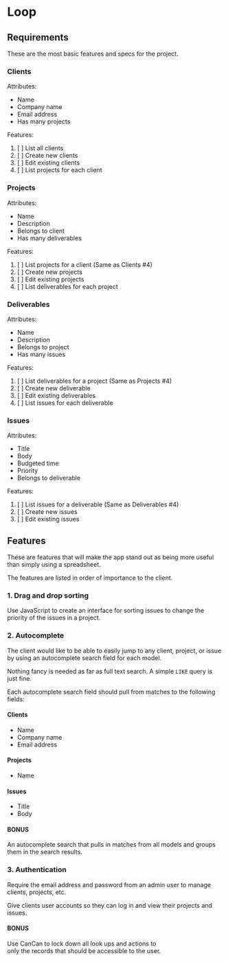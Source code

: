 # Loop

## Requirements

These are the most basic features and specs for the project.

### Clients

Attributes:

- Name
- Company name
- Email address
- Has many projects

Features:

1. [ ] List all clients
2. [ ] Create new clients
3. [ ] Edit existing clients
4. [ ] List projects for each client

### Projects

Attributes:

- Name
- Description
- Belongs to client
- Has many deliverables

Features:

1. [ ] List projects for a client (Same as Clients #4)
2. [ ] Create new projects
3. [ ] Edit existing projects
4. [ ] List deliverables for each project

### Deliverables

Attributes:

- Name
- Description
- Belongs to project
- Has many issues

Features:

1. [ ] List deliverables for a project (Same as Projects #4)
2. [ ] Create new deliverable
3. [ ] Edit existing deliverables
4. [ ] List issues for each deliverable

### Issues

Attributes:

- Title
- Body
- Budgeted time
- Priority
- Belongs to deliverable

Features:

1. [ ] List issues for a deliverable (Same as Deliverables #4)
2. [ ] Create new issues
3. [ ] Edit existing issues

## Features

These are features that will make the app stand out
as being more useful than simply using a spreadsheet.

The features are listed in order of importance to the client.

### 1. Drag and drop sorting

Use JavaScript to create an interface for sorting issues
to change the priority of the issues in a project.

### 2. Autocomplete

The client would like to be able to easily jump to 
any client, project, or issue by using an autocomplete
search field for each model.

Nothing fancy is needed as far as full text search.
A simple `LIKE` query is just fine.

Each autocomplete search field should pull from
matches to the following fields:

#### Clients

- Name
- Company name
- Email address

#### Projects

- Name

#### Issues

- Title
- Body

#### BONUS

An autocomplete search that pulls in matches from all
models and groups them in the search results.

### 3. Authentication

Require the email address and password from an admin
user to manage clients, projects, etc.

Give clients user accounts so they can log in and
view their projects and issues.

#### BONUS

Use CanCan to lock down all look ups and actions to  
only the records that should be accessible to the user.
